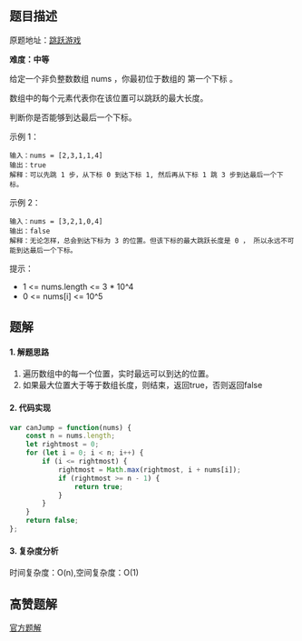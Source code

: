 ## 题目描述

原题地址：[跳跃游戏](https://leetcode-cn.com/problems/jump-game/)

**难度：中等**

给定一个非负整数数组 nums ，你最初位于数组的 第一个下标 。

数组中的每个元素代表你在该位置可以跳跃的最大长度。

判断你是否能够到达最后一个下标。

示例 1：
```
输入：nums = [2,3,1,1,4]
输出：true
解释：可以先跳 1 步，从下标 0 到达下标 1, 然后再从下标 1 跳 3 步到达最后一个下标。
```
示例 2：
```
输入：nums = [3,2,1,0,4]
输出：false
解释：无论怎样，总会到达下标为 3 的位置。但该下标的最大跳跃长度是 0 ， 所以永远不可能到达最后一个下标。
```

提示：
- 1 <= nums.length <= 3 * 10^4
- 0 <= nums[i] <= 10^5

## 题解
#### 1. 解题思路
1. 遍历数组中的每一个位置，实时最远可以到达的位置。
2. 如果最大位置大于等于数组长度，则结束，返回true，否则返回false

#### 2. 代码实现
```js
var canJump = function(nums) {
    const n = nums.length;
    let rightmost = 0;
    for (let i = 0; i < n; i++) {
        if (i <= rightmost) {
            rightmost = Math.max(rightmost, i + nums[i]);
            if (rightmost >= n - 1) {
                return true;
            }
        }
    }
    return false;
};
```

#### 3. 复杂度分析 
时间复杂度：O(n),空间复杂度：O(1)

## 高赞题解
[官方题解](https://leetcode-cn.com/problems/jump-game/solution/tiao-yue-you-xi-by-leetcode-solution/)